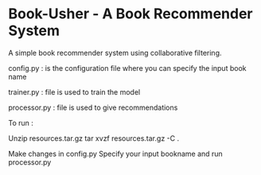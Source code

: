 # Book-Usher - A Book Recommender System

A simple book recommender system using collaborative filtering.

config.py : is the configuration file where you can specify the input book name

trainer.py : file is used to train the model

processor.py : file is used to give recommendations


To run :

Unzip resources.tar.gz
tar xvzf resources.tar.gz -C .

Make changes in config.py 
Specify your input bookname and run processor.py
